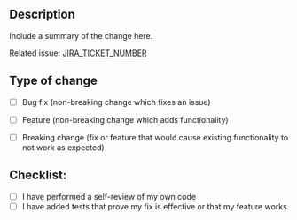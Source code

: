 ## Description

Include a summary of the change here.

Related issue: [JIRA_TICKET_NUMBER](LINK_TO_JIRA_TICKET)


## Type of change

- [ ] Bug fix (non-breaking change which fixes an issue)
- [ ] Feature (non-breaking change which adds functionality)
- [ ] Breaking change (fix or feature that would cause existing functionality to not work as expected)


## Checklist:

- [ ] I have performed a self-review of my own code
- [ ] I have added tests that prove my fix is effective or that my feature works
